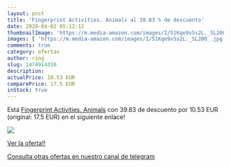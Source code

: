 ```yaml
---
layout: post
title: 'Fingerprint Activities. Animals al 39.83 % de descuento'
date: 2020-04-02 05:12:12
thumbnailImage: 'https://m.media-amazon.com/images/I/51Kqe9v5s2L._SL200_.jpg'
images: [ 'https://m.media-amazon.com/images/I/51Kqe9v5s2L._SL200_.jpg' ]
comments: true
category: ofertas
author: ring
slug: 1474914330
description:
actualPrice: 10.53 EUR
comparePrice: 17.5 EUR
inStock: true
---
```


Está [Fingerprint Activities. Animals](https://www.amazon.com/dp/1474914330/?tag=redken08-20) con 39.83 de descuento por 10.53 EUR (original: 17.5 EUR) en el siguiente enlace!

[![](https://m.media-amazon.com/images/I/51Kqe9v5s2L._SL200_.jpg)](https://www.amazon.com/dp/1474914330/?tag=redken08-20)

[Ver la oferta!!](https://www.amazon.com/dp/1474914330/?tag=redken08-20)

[Consulta otras ofertas en nuestro canal de telegram](https://t.me/s/ofertas25)

